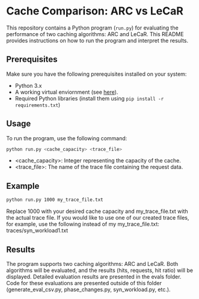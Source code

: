 # Cache Comparison: ARC vs LeCaR

This repository contains a Python program (`run.py`) for evaluating the performance of two caching algorithms: ARC and LeCaR. This README provides instructions on how to run the program and interpret the results.

## Prerequisites

Make sure you have the following prerequisites installed on your system:

- Python 3.x
- A working virtual enviornment (see [here](https://www.freecodecamp.org/news/how-to-setup-virtual-environments-in-python/)).
- Required Python libraries (install them using `pip install -r requirements.txt`)

## Usage

To run the program, use the following command:

```bash
python run.py <cache_capacity> <trace_file>
```

- <cache_capacity>: Integer representing the capacity of the cache.
- <trace_file>: The name of the trace file containing the request data.

## Example

```bash
python run.py 1000 my_trace_file.txt
```

Replace 1000 with your desired cache capacity and my_trace_file.txt with the actual trace file. If you would like to use one of our created trace files, for example, use the following instead of my my_trace_file.txt: traces/syn_workload1.txt

## Results

The program supports two caching algorithms: ARC and LeCaR. Both algorithms will be evaluated, and the results (hits, requests, hit ratio) will be displayed. Detailed evaluation results are presented in the evals folder. Code for these evaluations are presented outside of this folder (generate_eval_csv.py, phase_changes.py, syn_workload.py, etc.).

